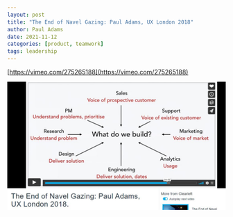 ```yaml
---
layout: post
title: "The End of Navel Gazing: Paul Adams, UX London 2018"
author: Paul Adams
date: 2021-11-12
categories: [product, teamwork]
tags: leadership
---
```

[https://vimeo.com/275265188](https://vimeo.com/275265188)

![img](img/end-of-navel-gazing-paul-adams.JPG)

